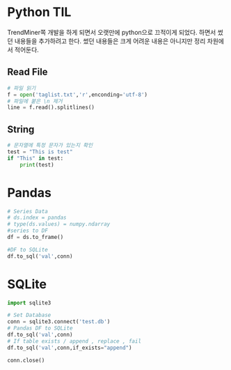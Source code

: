 # Python TIL
TrendMiner쪽 개발을 하게 되면서 오랫만에 python으로 끄적이게 되었다. 하면서 썼던 내용들을 추가하려고 한다.
썼던 내용들은 크게 어려운 내용은 아니지만 정리 차원에서 적어둔다.

## Read File
```python
# 파일 읽기
f = open('taglist.txt','r',enconding='utf-8')
# 파일에 붙은 \n 제거
line = f.read().splitlines()
``` 

## String
```python
# 문자열에 특정 문자가 있는지 확인
test = "This is test"
if "This" in test:
    print(test)

```

# Pandas
```python
# Series Data 
# ds.index = pandas
# type(ds.values) = numpy.ndarray
#series to DF
df = ds.to_frame()

#DF to SQLite
df.to_sql('val',conn)
```

# SQLite
```python
import sqlite3

# Set Database
conn = sqlite3.connect('test.db')
# Pandas DF to SQLite
df.to_sql('val',conn)
# If table exists / append , replace , fail
df.to_sql('val',conn,if_exists="append")

conn.close()
```